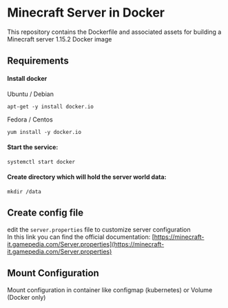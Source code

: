 # Minecraft Server in Docker
This repository contains the Dockerfile and associated assets for building a Minecraft server 1.15.2 Docker image

## Requirements
#### Install docker

Ubuntu / Debian

```
apt-get -y install docker.io
```

Fedora / Centos
```
yum install -y docker.io
```

#### Start the service:

```
systemctl start docker
```

#### Create directory which will hold the server world data:

```
mkdir /data
```

## Create config file

edit the `server.properties` file to customize server configuration   
In this link you can find the official documentation: [https://minecraft-it.gamepedia.com/Server.properties](https://minecraft-it.gamepedia.com/Server.properties)

## Mount Configuration

Mount configuration in container like configmap (kubernetes) or Volume (Docker only)
